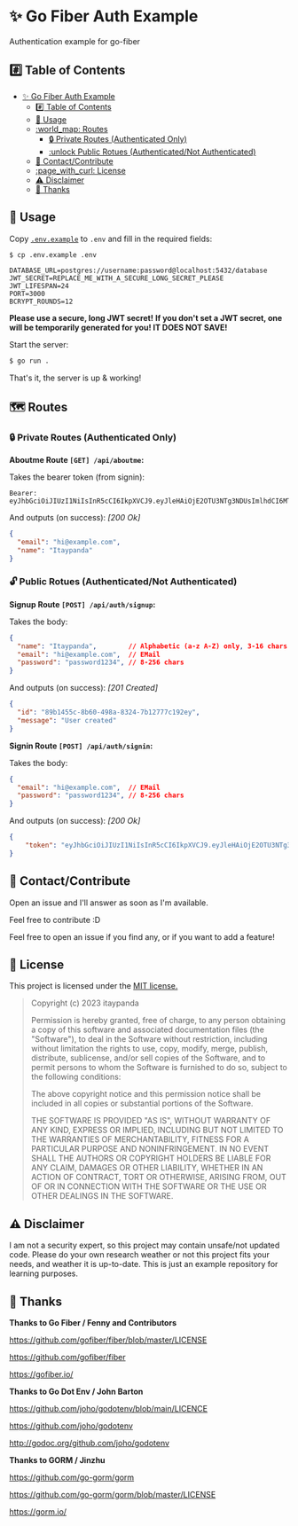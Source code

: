 # :sparkles: Go Fiber Auth Example

Authentication example for go-fiber

## :hash: Table of Contents

- [:sparkles: Go Fiber Auth Example](#sparkles-go-fiber-auth-example)
  - [:hash: Table of Contents](#hash-table-of-contents)
  - [:memo: Usage](#memo-usage)
  - [:world\_map: Routes](#world_map-routes)
    - [:lock:  Private Routes (Authenticated Only)](#lock--private-routes-authenticated-only)
    - [:unlock Public Rotues (Authenticated/Not Authenticated)](#unlock-public-rotues-authenticatednot-authenticated)
  - [:wave: Contact/Contribute](#wave-contactcontribute)
  - [:page\_with\_curl: License](#page_with_curl-license)
  - [:warning: Disclaimer](#warning-disclaimer)
  - [💙 Thanks](#-thanks)

## :memo: Usage

Copy [`.env.example`](./.env.example) to `.env` and fill in the required fields:

```bash
$ cp .env.example .env
```

```env
DATABASE_URL=postgres://username:password@localhost:5432/database
JWT_SECRET=REPLACE_ME_WITH_A_SECURE_LONG_SECRET_PLEASE
JWT_LIFESPAN=24
PORT=3000
BCRYPT_ROUNDS=12
```

**Please use a secure, long JWT secret!**
**If you don't set a JWT secret, one will be temporarily generated for you! IT DOES NOT SAVE!**

Start the server:

```bash
$ go run .
```

That's it, the server is up & working!

## :world_map: Routes

### :lock:  Private Routes (Authenticated Only)

**Aboutme Route ``[GET] /api/aboutme``:**

Takes the bearer token (from signin):
```
Bearer: eyJhbGciOiJIUzI1NiIsInR5cCI6IkpXVCJ9.eyJleHAiOjE2OTU3NTg3NDUsImlhdCI6MTY5NTY3MjM0NSwiaWQiOiI4OWIxNDU1Yy04YjYwLTQ5OGEtODMyNC03YjEyNzc3YzE5MmUifQ.V_QL64NusmThL7p16EUAEWx1BMIll22J0s9EF6_kY3c
```

And outputs (on success):
*[200 Ok]*
```json
{
  "email": "hi@example.com",
  "name": "Itaypanda"
}
```

### :unlock: Public Rotues (Authenticated/Not Authenticated)

**Signup Route ``[POST] /api/auth/signup``:**

Takes the body:
```json
{
  "name": "Itaypanda",        // Alphabetic (a-z A-Z) only, 3-16 chars
  "email": "hi@example.com",  // EMail
  "password": "password1234", // 8-256 chars
}
```

And outputs (on success):
*[201 Created]*
```json
{
  "id": "89b1455c-8b60-498a-8324-7b12777c192ey",
  "message": "User created"
}
```

**Signin Route ``[POST] /api/auth/signin``:**

Takes the body:
```json
{
  "email": "hi@example.com",  // EMail
  "password": "password1234", // 8-256 chars
}
```

And outputs (on success):
*[200 Ok]*
```json
{
    "token": "eyJhbGciOiJIUzI1NiIsInR5cCI6IkpXVCJ9.eyJleHAiOjE2OTU3NTg3NDUsImlhdCI6MTY5NTY3MjM0NSwiaWQiOiI4OWIxNDU1Yy04YjYwLTQ5OGEtODMyNC03YjEyNzc3YzE5MmUifQ.V_QL64NusmThL7p16EUAEWx1BMIll22J0s9EF6_kY3c"
}
```

## :wave: Contact/Contribute

Open an issue and I'll answer as soon as I'm available.

Feel free to contribute :D

Feel free to open an issue if you find any, or if you want to add a feature!


## :page_with_curl: License

This project is licensed under the [MIT license.](./LICENSE)

>Copyright (c) 2023 itaypanda
>
> Permission is hereby granted, free of charge, to any person obtaining a copy of this software and associated documentation files (the "Software"), to deal in the Software without restriction, including without limitation the rights to use, copy, modify, merge, publish, distribute, sublicense, and/or sell copies of the Software, and to permit persons to whom the Software is furnished to do so, subject to the following conditions:
>
> The above copyright notice and this permission notice shall be included in all copies or substantial portions of the Software.
>
> THE SOFTWARE IS PROVIDED "AS IS", WITHOUT WARRANTY OF ANY KIND, EXPRESS OR IMPLIED, INCLUDING BUT NOT LIMITED TO THE WARRANTIES OF MERCHANTABILITY, FITNESS FOR A PARTICULAR PURPOSE AND NONINFRINGEMENT. IN NO EVENT SHALL THE AUTHORS OR COPYRIGHT HOLDERS BE LIABLE FOR ANY CLAIM, DAMAGES OR OTHER LIABILITY, WHETHER IN AN ACTION OF CONTRACT, TORT OR OTHERWISE, ARISING FROM, OUT OF OR IN CONNECTION WITH THE SOFTWARE OR THE USE OR OTHER DEALINGS IN THE SOFTWARE.

## :warning: Disclaimer

I am not a security expert, so this project may contain unsafe/not updated code. Please do your own research weather or not this project fits your needs, and weather it is up-to-date. This is just an example repository for learning purposes.

## 💙 Thanks

**Thanks to Go Fiber / Fenny and Contributors**

https://github.com/gofiber/fiber/blob/master/LICENSE

https://github.com/gofiber/fiber

https://gofiber.io/


**Thanks to Go Dot Env / John Barton**

https://github.com/joho/godotenv/blob/main/LICENCE

https://github.com/joho/godotenv

http://godoc.org/github.com/joho/godotenv

**Thanks to GORM / Jinzhu**

https://github.com/go-gorm/gorm

https://github.com/go-gorm/gorm/blob/master/LICENSE

https://gorm.io/
